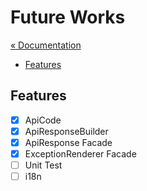 # Future Works

[&laquo; Documentation](./documents.md)

* [Features](#features)

## Features

* [x] ApiCode
* [x] ApiResponseBuilder
* [x] ApiResponse Facade
* [x] ExceptionRenderer Facade
* [ ] Unit Test
* [ ] i18n
